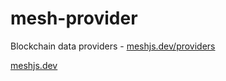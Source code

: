 # mesh-provider

Blockchain data providers - [meshjs.dev/providers](https://meshjs.dev/providers)

[meshjs.dev](https://meshjs.dev/)
